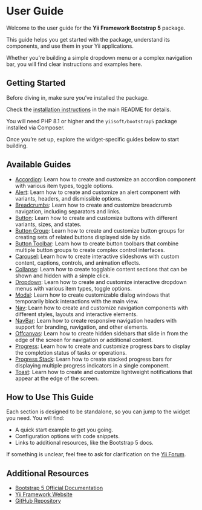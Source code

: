 # User Guide

Welcome to the user guide for the **Yii Framework Bootstrap 5** package.

This guide helps you get started with the package, understand its components, and use them in your Yii applications.

Whether you're building a simple dropdown menu or a complex navigation bar, you will find clear instructions and 
examples here.

## Getting Started

Before diving in, make sure you’ve installed the package.

Check the [installation instructions](/README.md#installation) in the main README for details.

You will need PHP 8.1 or higher and the `yiisoft/bootstrap5` package installed via Composer.

Once you’re set up, explore the widget-specific guides below to start building.

## Available Guides

- [Accordion](accordion.md): Learn how to create and customize an accordion component with various item types, 
  toggle options.
- [Alert](alert.md): Learn how to create and customize an alert component with variants, headers, and dismissible 
  options.
- [Breadcrumbs](breadcrumbs.md): Learn how to create and customize breadcrumb navigation, including separators and
  links.
- [Button](button.md): Learn how to create and customize buttons with different variants, sizes, and states.
- [Button Group](button-group.md): Learn how to create and customize button groups for creating sets of related 
  buttons displayed side by side.
- [Button Toolbar](button-toolbar.md): Learn how to create button toolbars that combine multiple button groups to create
  complex control interfaces.
- [Carousel](carousel.md): Learn how to create interactive slideshows with custom content, captions, controls, and animation
  effects.
- [Collapse](collapse.md): Learn how to create togglable content sections that can be shown and hidden with a simple click.
- [Dropdown](dropdown.md): Learn how to create and customize interactive dropdown menus with various item types, toggle
  options.
- [Modal](modal.md): Learn how to create customizable dialog windows that temporarily block interactions with the main view.
- [Nav](nav.md): Learn how to create and customize navigation components with different styles, layouts and interactive elements.
- [NavBar](navbar.md): Learn how to create responsive navigation headers with support for branding, navigation, and other elements.
- [Offcanvas](offcanvas.md): Learn how to create hidden sidebars that slide in from the edge of the screen for navigation or additional content.
- [Progress](progress.md): Learn how to create and customize progress bars to display the completion status of tasks or operations.
- [Progress Stack](progress-stack.md): Learn how to create stacked progress bars for displaying multiple progress indicators in a single component.
- [Toast](toast.md): Learn how to create and customize lightweight notifications that appear at the edge of the screen.

## How to Use This Guide

Each section is designed to be standalone, so you can jump to the widget you need. You will find:
- A quick start example to get you going.
- Configuration options with code snippets.
- Links to additional resources, like the Bootstrap 5 docs.

If something is unclear, feel free to ask for clarification on the [Yii Forum](https://forum.yiiframework.com/c/yii-3-0/63).

## Additional Resources

- [Bootstrap 5 Official Documentation](https://getbootstrap.com/docs/5.3/getting-started/introduction/)
- [Yii Framework Website](https://www.yiiframework.com/)
- [GitHub Repository](https://github.com/yiisoft/bootstrap5)
